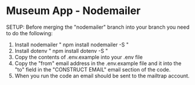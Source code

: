 # Museum App - Nodemailer

SETUP: 
Before merging the "nodemailer" branch into your branch you need to do the following:
1. Install nodemailer " npm install nodemailer -S "
2. Install dotenv " npm install dotenv -S "
3. Copy the contents of .env.example into your .env file 
4. Copy the "from" email address in the .env.example file and it into the "to" field in the "CONSTRUCT EMAIL" email section of the code.
6. When you run the code an email should be sent to the mailtrap account. 
